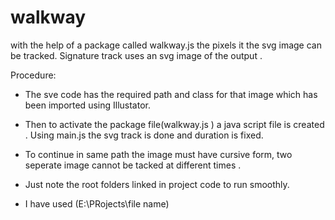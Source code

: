 # walkway
with the help of a package called walkway.js the pixels it the svg image can be tracked. 
Signature track uses an svg image of the output . 


Procedure:

* The sve code has the required path and class for that image which has been imported using Illustator.

* Then to activate the package file(walkway.js )  a java script file is created . Using main.js the svg track is done and duration is fixed.

* To continue in same path the image must have cursive form, two seperate image cannot be tacked at different times .  

* Just note the root folders linked in project code to run smoothly.

* I have used (E:\PRojects\file name)
